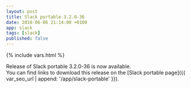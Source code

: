 ```yaml
---
layout: post
title: Slack portable 3.2.0-36
date: 2018-06-06 21:14:00 +0100
app: slack
tags: [slack]
published: false
---
```

{% include vars.html %}

Release of Slack portable 3.2.0-36 is now available.<br />
You can find links to download this release on the [Slack portable page]({{ var_seo_url | append: '/app/slack-portable' }}).
